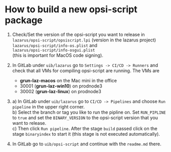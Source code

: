 # How to build a new opsi-script package

1. Check/Set the version of the opsi-script you want to release in
`lazarus/opsi-script/opsiscript.lpi` (version in the lazarus project)  
`lazarus/opsi-script/info-os.plist` and  
`lazarus/opsi-script/info-osgui.plist`  
(this is important for MacOS code signing).

2. In GitLab under `uib/lazarus` go to `Settings -> CI/CD -> Runners` and check that all VMs for compiling opsi-script are running. The VMs are
    * **grun-laz-macos** on the Mac mini in the office
    * 30001 (**grun-laz-win10**) on prodnode3
    * 30002 (**grun-laz-linux**) on prodnode3

3. a) In GitLab under `uib/lazarus` go to `CI/CD -> Pipelines` and choose `Run pipeline` in the upper right corner.  
b) Select the branch or tag you like to run the pipline on. Set `RUN_PIPLINE` to `true` and set the `BINARY_VERSION` to the opsi-script version that you want to release.  
c) Then click `Run pipeline`. After the stage `build` passed click on the stage `binaryindex` to start it (this stage is not executed automatically).

4. In GitLab go to `uib/opsi-script` and continue with the `readme.md` there.
